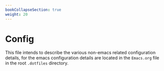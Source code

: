 ```yaml
---
bookCollapseSection: true
weight: 20
---
```


# Config

This file intends to describe the various non-emacs related configuration details, for the emacs configuration details are located in the `Emacs.org` file in the root `.dotfiles` directory.
